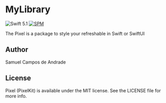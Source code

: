 # MyLibrary
![Swift 5.1](https://img.shields.io/badge/Swift-5.1-orange.svg) 
[![SPM](https://img.shields.io/badge/spm-compatible-brightgreen.svg?style=flat)](https://github.com/apple/swift-package-manager)

The Pixel is a package to style your refreshable in Swift or SwiftUI

## Author

Samuel Campos de Andrade

## License

Pixel (PixelKit) is available under the MIT license. See the LICENSE file for more info.
